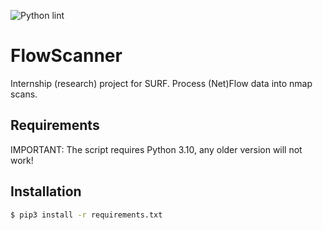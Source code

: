 ![Python lint](https://github.com/aretsmarvin/FlowScanner/actions/workflows/pylint.yml/badge.svg)

# FlowScanner
Internship (research) project for SURF. Process (Net)Flow data into nmap scans. 

## Requirements

IMPORTANT: The script requires Python 3.10, any older version will not work!

## Installation

```bash
$ pip3 install -r requirements.txt
```
